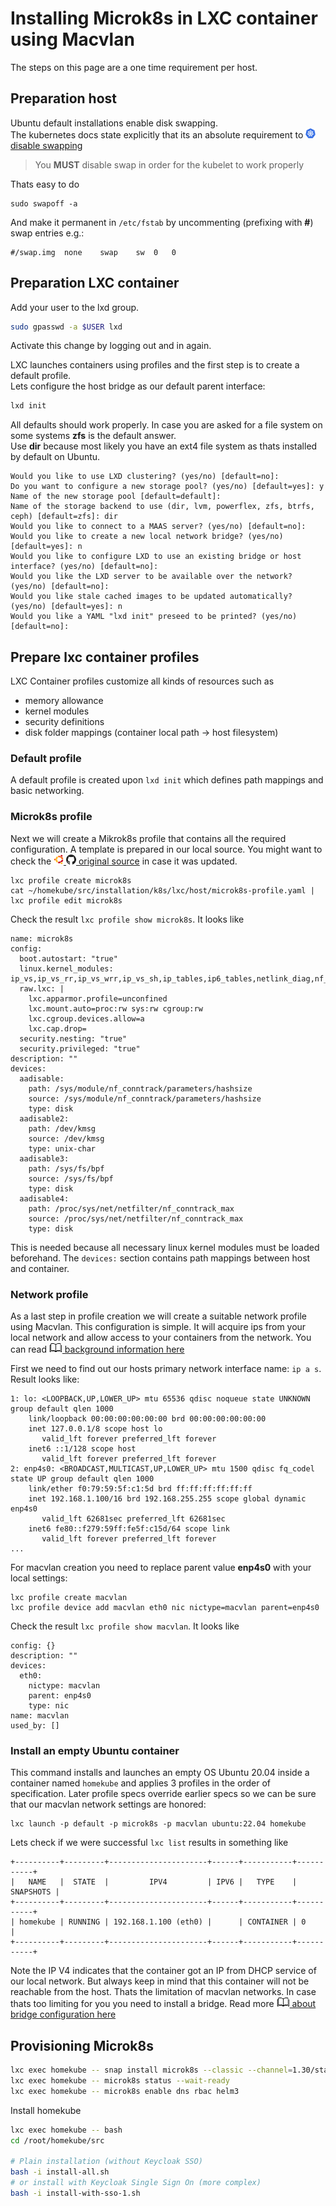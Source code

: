 
# Installing Microk8s in LXC container using Macvlan

The steps on this page are a one time requirement per host.

## Preparation host
Ubuntu default installations enable disk swapping.  
The kubernetes docs state explicitly that its an absolute requirement to
[![](images/ico/color/kubernetes_16.png) disable swapping](https://kubernetes.io/docs/setup/production-environment/tools/kubeadm/install-kubeadm/#before-you-begin)
> You **MUST** disable swap in order for the kubelet to work properly

Thats easy to do
```
sudo swapoff -a
```
And make it permanent in ``/etc/fstab`` by uncommenting (prefixing with **#**) swap entries e.g.:
```
#/swap.img	none	swap	sw	0	0
```

## Preparation LXC container

Add your user to the lxd group.

```bash
sudo gpasswd -a $USER lxd
```
Activate this change by logging out and in again.

LXC launches containers using profiles and the first step is to create a default profile.  
Lets configure the host bridge as our default parent interface:

```bash
lxd init
```

All defaults should work properly. In case you are asked for a file system
on some systems **zfs** is the default answer.  
Use **dir** because most likely you have an ext4
file system as thats installed by default on Ubuntu.

```
Would you like to use LXD clustering? (yes/no) [default=no]: 
Do you want to configure a new storage pool? (yes/no) [default=yes]: y
Name of the new storage pool [default=default]: 
Name of the storage backend to use (dir, lvm, powerflex, zfs, btrfs, ceph) [default=zfs]: dir
Would you like to connect to a MAAS server? (yes/no) [default=no]: 
Would you like to create a new local network bridge? (yes/no) [default=yes]: n
Would you like to configure LXD to use an existing bridge or host interface? (yes/no) [default=no]: 
Would you like the LXD server to be available over the network? (yes/no) [default=no]: 
Would you like stale cached images to be updated automatically? (yes/no) [default=yes]: n
Would you like a YAML "lxd init" preseed to be printed? (yes/no) [default=no]: 
```

## Prepare lxc container profiles

LXC Container profiles customize all kinds of resources such as
- memory allowance
- kernel modules
- security definitions
- disk folder mappings (container local path -> host filesystem)

### Default profile
A default profile is created upon ``lxd init`` which defines path mappings and basic networking.

### Microk8s profile
Next we will create a Mikrok8s profile that contains all the required configuration.
A template is prepared in our local source. You might want to check the 
[![](images/ico/color/ubuntu_16.png) ![](images/ico/github_16.png) original source](https://github.com/ubuntu/microk8s/blob/master/tests/lxc/microk8s.profile)
in case it was updated.

```
lxc profile create microk8s
cat ~/homekube/src/installation/k8s/lxc/host/microk8s-profile.yaml | lxc profile edit microk8s
```

Check the result ``lxc profile show microk8s``. It looks like
```
name: microk8s
config:
  boot.autostart: "true"
  linux.kernel_modules: ip_vs,ip_vs_rr,ip_vs_wrr,ip_vs_sh,ip_tables,ip6_tables,netlink_diag,nf_nat,overlay,br_netfilter
  raw.lxc: |
    lxc.apparmor.profile=unconfined
    lxc.mount.auto=proc:rw sys:rw cgroup:rw
    lxc.cgroup.devices.allow=a
    lxc.cap.drop=
  security.nesting: "true"
  security.privileged: "true"
description: ""
devices:
  aadisable:
    path: /sys/module/nf_conntrack/parameters/hashsize
    source: /sys/module/nf_conntrack/parameters/hashsize
    type: disk
  aadisable2:
    path: /dev/kmsg
    source: /dev/kmsg
    type: unix-char
  aadisable3:
    path: /sys/fs/bpf
    source: /sys/fs/bpf
    type: disk
  aadisable4:
    path: /proc/sys/net/netfilter/nf_conntrack_max
    source: /proc/sys/net/netfilter/nf_conntrack_max
    type: disk
```

This is needed because all necessary linux kernel modules must be loaded beforehand.
The `devices:` section contains path mappings between host and container.

### Network profile

As a last step in profile creation we will create a suitable network profile using Macvlan.
This configuration is simple. It will acquire ips from your local network and allow access to your containers from the network.
You can read [![](images/ico/book_16.png) background information here](https://blog.simos.info/how-to-make-your-lxd-container-get-ip-addresses-from-your-lan/)

First we need to find out our hosts primary network interface name: ``ip a s``. Result looks like:
```
1: lo: <LOOPBACK,UP,LOWER_UP> mtu 65536 qdisc noqueue state UNKNOWN group default qlen 1000
    link/loopback 00:00:00:00:00:00 brd 00:00:00:00:00:00
    inet 127.0.0.1/8 scope host lo
       valid_lft forever preferred_lft forever
    inet6 ::1/128 scope host 
       valid_lft forever preferred_lft forever
2: enp4s0: <BROADCAST,MULTICAST,UP,LOWER_UP> mtu 1500 qdisc fq_codel state UP group default qlen 1000
    link/ether f0:79:59:5f:c1:5d brd ff:ff:ff:ff:ff:ff
    inet 192.168.1.100/16 brd 192.168.255.255 scope global dynamic enp4s0
       valid_lft 62681sec preferred_lft 62681sec
    inet6 fe80::f279:59ff:fe5f:c15d/64 scope link 
       valid_lft forever preferred_lft forever
...
```
For macvlan creation you need to replace parent value **enp4s0** with your local settings:
```
lxc profile create macvlan
lxc profile device add macvlan eth0 nic nictype=macvlan parent=enp4s0
```
Check the result ``lxc profile show macvlan``. It looks like
```
config: {}
description: ""
devices:
  eth0:
    nictype: macvlan
    parent: enp4s0
    type: nic
name: macvlan
used_by: []
```

### Install an empty Ubuntu container

This command installs and launches an empty OS Ubuntu 20.04 inside a container named ``homekube``
and applies 3 profiles in the order of specification. Later profile specs override earlier specs
so we can be sure that our macvlan network settings are honored:

```
lxc launch -p default -p microk8s -p macvlan ubuntu:22.04 homekube
```

Lets check if we were successful ``lxc list`` results in something like
```
+----------+---------+----------------------+------+-----------+-----------+
|   NAME   |  STATE  |         IPV4         | IPV6 |   TYPE    | SNAPSHOTS |
+----------+---------+----------------------+------+-----------+-----------+
| homekube | RUNNING | 192.168.1.100 (eth0) |      | CONTAINER | 0         |
+----------+---------+----------------------+------+-----------+-----------+
```

Note the IP V4 indicates that the container got an IP from DHCP service of our local network.
But always keep in mind that this container will not be reachable from the host.
Thats the limitation of macvlan networks. In case thats too limiting for you you need to install a bridge.
Read more [![](images/ico/book_16.png) about bridge configuration here](https://blog.simos.info/how-to-make-your-lxd-containers-get-ip-addresses-from-your-lan-using-a-bridge/)

## Provisioning Microk8s

```bash
lxc exec homekube -- snap install microk8s --classic --channel=1.30/stable
lxc exec homekube -- microk8s status --wait-ready
lxc exec homekube -- microk8s enable dns rbac helm3
```

Install homekube
```bash
lxc exec homekube -- bash
cd /root/homekube/src

# Plain installation (without Keycloak SSO)
bash -i install-all.sh
# or install with Keycloak Single Sign On (more complex)
bash -i install-with-sso-1.sh
```

